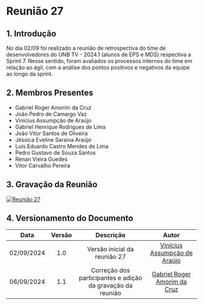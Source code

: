 # Reunião 27

## 1. Introdução

No dia 02/09 foi realizado a reunião de retrospectiva do time de desenvolvedores do UNB TV - 2024.1 (alunos de EPS e MDS) respectiva a Sprint 7. Nesse sentido, foram avaliados os processos internos do time em relação ao ágil, com a análise dos pontos positivos e negativos da equipe ao longo da sprint.

## 2. Membros Presentes

  - Gabriel Roger Amorim da Cruz
  - João Pedro de Camargo Vaz
  - Vinicius Assumpção de Araújo
  - Gabriel Henrique Rodrigues de Lima
  - João Vitor Santos de Oliveira
  - Jéssica Eveline Saraiva Araújo
  - Luis Eduardo Castro Mendes de Lima
  - Pedro Gustavo de Souza Santos
  - Renan Vieira Guedes
  - Vitor Carvalho Pereira

## 3. Gravação da Reunião

[![Reunião 27](https://img.youtube.com/vi/scvDInX_zz8/maxresdefault.jpg)](https://www.youtube.com/watch?v=scvDInX_zz8)

## 4. Versionamento do Documento

| Data | Versão | Descrição | Autor |
| :-----: | :-------------: | :---------------: | :-: |
| 02/09/2024 | 1.0 | Versão inicial da reunião 27 | [Vinícius Assumpção de Araújo](https://github.com/Viniman27) |
| 06/09/2024 | 1.1 | Correção dos participantes e adição da gravação da reunião | [Gabriel Roger Amorim da Cruz](https://github.com/GabrielRoger07) |
